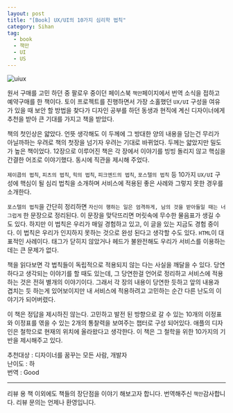 ```yaml
---
layout: post
title: "[Book] UX/UI의 10가지 심리학 법칙"
category: Sihan
tag:
  - book
  - 책만
  - UI
  - US
---
```


![uiux](https://sihan-son.github.io/public/book/chaekman/uiux.jpg)

원서 구매를 고민 하던 중 팔로우 중이던 페이스북 `책만`페이지에서 번역 소식을 접하고 예약구매를 한 책이다. 토이 프로젝트를 진행하면서 가장 소홀했던 `UX/UI` 구성을 여유가 있을 때 보안 할 방법을 찾다가 디자인 공부를 하던 동생과 현직에 계신 디자이너에게 추천을 받아 큰 기대를 가지고 책을 받았다.

책의 첫인상은 얇았다. 언뜻 생각해도 이 두께에 그 방대한 양의 내용을 담는건 무리가 아닐까하는 우려로 책의 첫장을 넘기자 우려는 기대로 바뀌었다. 두께는 얇았지만 밀도가 높은 책이었다. 12장으로 이루어진 책은 각 장에서 이야기를 빙빙 돌리지 않고 핵심을 간결한 어조로 이야기했다. 동시에 직관을 제시해 주었다.

`제이콥의 법칙`, `피츠의 법칙`, `힉의 법칙`, `피크엔드의 법칙`, `포스텔의 법칙` 등 10가지 `UX/UI` 구성에 핵심이 될 심리 법칙을 소개하며 서비스에 적용된 좋은 사례와 그렇지 못한 경우를 소개한다.

`포스텔의 법칙`을 간단히 정리하면 `자신이 행하는 일은 엄격하게, 남의 것을 받아들일 때는 너그럽게` 한 문장으로 정리된다. 이 문장을 맞닥뜨리면 머릿속에 무수한 물음표가 생길 수도 있다. 하지만 이 법칙은 우리가 매일 경험하고 있고, 이 글을 있는 지금도 경험 중이다. 이 법칙은 우리가 인지하지 못하는 것으로 완성 된다고 생각할 수도 있다. `HTML`이 대표적인 사례이다. 태그가 닫히지 않았거나 헤드가 불완전해도 우리가 서비스를 이용하는데는 큰 문제가 없다.

책을 읽다보면 각 법칙들이 독립적으로 적용되지 않는 다는 사실을 깨달을 수 있다. 당연하다고 생각되는 이야기를 할 때도 있는데, 그 당연한걸 언어로 정리하고 서비스에 적용하는 것은 전혀 별개의 이야기이다. 그래서 각 장의 내용이 당연한 듯하고 앞의 내용과 겹치는 듯 하는게 있어보이지만 내 서비스에 적용하려고 고민하는 순간 다른 난도의 이야기가 되어버렸다.

이 책은 정답을 제시하진 않는다. 고민하고 발전 된 방향으로 갈 수 있는 10개의 이정표와 이정표를 엮을 수 있는 2개의 통찰력을 보여주는 챕터로 구성 되어있다. 애플의 디자인은 철학으로 현재의 위치에 올라왔다고 생각한다. 이 책은 그 철학을 위한 10가지의 기반을 제시해주고 있다.

추천대상 : 디자이너를 꿈꾸는 모든 사람, 개발자  
난이도 : 하  
번역 : Good

---

리뷰 용 책 이외에도 책들의 장단점을 이야기 해보고자 합니다. 번역해주신 `책만`감사합니다. 리뷰 문의는 언제나 환영입니다.
